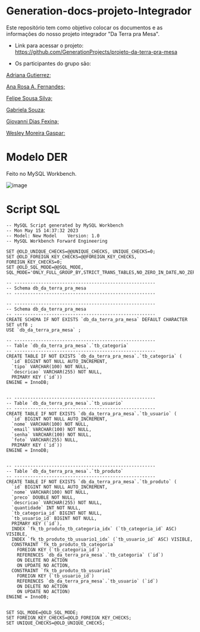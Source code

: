 # Generation-docs-projeto-Integrador
Este repositório tem como objetivo colocar os documentos e as informações do nosso projeto integrador "Da Terra pra Mesa".

* Link para acessar o projeto: 
https://github.com/GenerationProjects/projeto-da-terra-pra-mesa

* Os participantes do grupo são:

<p><a href="https://github.com/DrikaDev" target="_blank">Adriana Gutierrez;</a></p>
<p><a href="https://github.com/hyarmen" target="_blank">Ana Rosa A. Fernandes;</a></p>
<p><a href="https://github.com/FelipeSdsilva" target="_blank">Felipe Sousa Silva;</p>
<p><a href="https://github.com/gaabrielarod" target="_blank">Gabriela Souza;</a></p>
<p><a href="https://github.com/slyblur" target="_blank">Giovanni Dias Fexina;</a></p>
<p><a href="https://github.com/wmgaspar" target="_blank">Wesley Moreira Gaspar;</a></p>

# Modelo DER 

Feito no MySQL Workbench.

![image](https://github.com/GenerationProjects/doc-projeto-Integrador/assets/47900701/34959ba4-d4a0-42ca-bcb4-c94bfa5ff3e8)

# Script SQL 

```
-- MySQL Script generated by MySQL Workbench
-- Mon May 15 14:37:32 2023
-- Model: New Model    Version: 1.0
-- MySQL Workbench Forward Engineering

SET @OLD_UNIQUE_CHECKS=@@UNIQUE_CHECKS, UNIQUE_CHECKS=0;
SET @OLD_FOREIGN_KEY_CHECKS=@@FOREIGN_KEY_CHECKS, FOREIGN_KEY_CHECKS=0;
SET @OLD_SQL_MODE=@@SQL_MODE, SQL_MODE='ONLY_FULL_GROUP_BY,STRICT_TRANS_TABLES,NO_ZERO_IN_DATE,NO_ZERO_DATE,ERROR_FOR_DIVISION_BY_ZERO,NO_ENGINE_SUBSTITUTION';

-- -----------------------------------------------------
-- Schema db_da_terra_pra_mesa
-- -----------------------------------------------------

-- -----------------------------------------------------
-- Schema db_da_terra_pra_mesa
-- -----------------------------------------------------
CREATE SCHEMA IF NOT EXISTS `db_da_terra_pra_mesa` DEFAULT CHARACTER SET utf8 ;
USE `db_da_terra_pra_mesa` ;

-- -----------------------------------------------------
-- Table `db_da_terra_pra_mesa`.`tb_categoria`
-- -----------------------------------------------------
CREATE TABLE IF NOT EXISTS `db_da_terra_pra_mesa`.`tb_categoria` (
  `id` BIGINT NOT NULL AUTO_INCREMENT,
  `tipo` VARCHAR(100) NOT NULL,
  `descricao` VARCHAR(255) NOT NULL,
  PRIMARY KEY (`id`))
ENGINE = InnoDB;


-- -----------------------------------------------------
-- Table `db_da_terra_pra_mesa`.`tb_usuario`
-- -----------------------------------------------------
CREATE TABLE IF NOT EXISTS `db_da_terra_pra_mesa`.`tb_usuario` (
  `id` BIGINT NOT NULL AUTO_INCREMENT,
  `nome` VARCHAR(100) NOT NULL,
  `email` VARCHAR(100) NOT NULL,
  `senha` VARCHAR(100) NOT NULL,
  `foto` VARCHAR(255) NULL,
  PRIMARY KEY (`id`))
ENGINE = InnoDB;


-- -----------------------------------------------------
-- Table `db_da_terra_pra_mesa`.`tb_produto`
-- -----------------------------------------------------
CREATE TABLE IF NOT EXISTS `db_da_terra_pra_mesa`.`tb_produto` (
  `id` BIGINT NOT NULL AUTO_INCREMENT,
  `nome` VARCHAR(100) NOT NULL,
  `preco` DOUBLE NOT NULL,
  `descricao` VARCHAR(255) NOT NULL,
  `quantidade` INT NOT NULL,
  `tb_categoria_id` BIGINT NOT NULL,
  `tb_usuario_id` BIGINT NOT NULL,
  PRIMARY KEY (`id`),
  INDEX `fk_tb_produto_tb_categoria_idx` (`tb_categoria_id` ASC) VISIBLE,
  INDEX `fk_tb_produto_tb_usuario1_idx` (`tb_usuario_id` ASC) VISIBLE,
  CONSTRAINT `fk_tb_produto_tb_categoria`
    FOREIGN KEY (`tb_categoria_id`)
    REFERENCES `db_da_terra_pra_mesa`.`tb_categoria` (`id`)
    ON DELETE NO ACTION
    ON UPDATE NO ACTION,
  CONSTRAINT `fk_tb_produto_tb_usuario1`
    FOREIGN KEY (`tb_usuario_id`)
    REFERENCES `db_da_terra_pra_mesa`.`tb_usuario` (`id`)
    ON DELETE NO ACTION
    ON UPDATE NO ACTION)
ENGINE = InnoDB;


SET SQL_MODE=@OLD_SQL_MODE;
SET FOREIGN_KEY_CHECKS=@OLD_FOREIGN_KEY_CHECKS;
SET UNIQUE_CHECKS=@OLD_UNIQUE_CHECKS;

```

